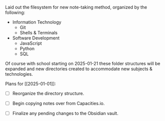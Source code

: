 Laid out the filesystem for new note-taking method, organized by the following:

- Information Technology
	- Git
	- Shells & Terminals
- Software Development
	- JavaScript
	- Python
	- SQL

Of course with school starting on 2025-01-21 these folder structures will be expanded and new directories created to accommodate new subjects & technologies.

Plans for [[2025-01-01]]:
- [ ] Reorganize the directory structure.
- [ ] Begin copying notes over from Capacities.io.
- [ ] Finalize any pending changes to the Obsidian vault.


